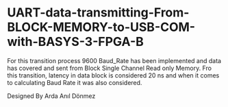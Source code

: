 # UART-data-transmitting-From-BLOCK-MEMORY-to-USB-COM-with-BASYS-3-FPGA-B
For this transition process 9600 Baud_Rate has been implemented and data has covered and sent from Block  Single Channel Read only Memory. 
Fro this transition, latency in data block is considered 20 ns and when it comes to calculating Baud Rate it was also considered.

Designed By Arda Anıl Dönmez
